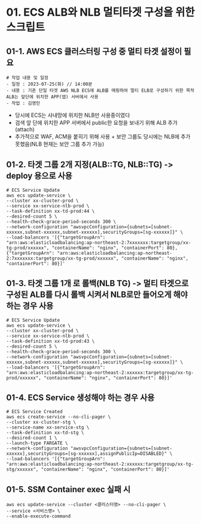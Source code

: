 # 01. ECS ALB와 NLB 멀티타겟 구성을 위한 스크립트

## 01-1. AWS ECS 클러스터링 구성 중 멀티 타겟 설정이 필요

```shell
# 작업 내용 및 일정
- 일정 : 2023-07-25(화) // 14:00분
- 내용 : 기존 단일 타겟 AWS NLB ECS에 ALB를 매핑하여 멀티 ELB로 구성하기 위한 목적 ALB는 앞단에 위치한 APP(앱) 서버에서 사용
- 작업 : 김영민
```

- 당시에 ECS는 사내망에 위치한 NLB만 사용중이였다
- 검색 앞 단에 위치한 APP 서버에서 public한 요청을 보내기 위해 ALB 추가(attach)
- 추가적으로 WAF, ACM을 붙히기 위해 사용 + 보안 그룹도 당시에는 NLB에 추가 못했음(NLB 현재는 보안 그룹 추가 가능)

## 01-2. 타겟 그룹 2개 지정(ALB::TG, NLB::TG) -> deploy 용으로 사용

```shell
# ECS Service Update
aws ecs update-service \
--cluster xx-cluster-prod \
--service xx-service-nlb-prod \
--task-definition xx-td-prod:44 \
--desired-count 5 \
--health-check-grace-period-seconds 300 \
--network-configuration "awsvpcConfiguration={subnets=[subnet-xxxxxx,subnet-xxxxxx,subnet-xxxxxx],securityGroups=[sg-xxxxxx]}" \
--load-balancers '[{"targetGroupArn": "arn:aws:elasticloadbalancing:ap-northeast-2:7xxxxxxx:targetgroup/xx-tg-prod/xxxxxx", "containerName": "nginx", "containerPort": 80},{"targetGroupArn": "arn:aws:elasticloadbalancing:ap-northeast-2:7xxxxxxx:targetgroup/xx-tg-prod/xxxxxx", "containerName": "nginx", "containerPort": 80}]'
```

## 01-3. 타겟 그룹 1개 로 롤백(NLB TG) -> 멀티 타겟으로 구성된 ALB를 다시 롤백 시켜서 NLB로만 들어오게 해야하는 경우 사용

```shell
# ECS Service Update
aws ecs update-service \
--cluster xx-cluster-prod \
--service xx-service-nlb-prod \
--task-definition xx-td-prod:43 \
--desired-count 5 \
--health-check-grace-period-seconds 300 \
--network-configuration "awsvpcConfiguration={subnets=[subnet-xxxxxx,subnet-xxxxxx,subnet-xxxxxx],securityGroups=[sg-xxxxxx]}" \
--load-balancers '[{"targetGroupArn": "arn:aws:elasticloadbalancing:ap-northeast-2:xxxxxx:targetgroup/xx-tg-prod/xxxxxx", "containerName": "nginx", "containerPort": 80}]'
```

## 01-4. ECS Service 생성해야 하는 경우 사용

```shell
# ECS Service Created
aws ecs create-service --no-cli-pager \
--cluster xx-cluster-stg \
--service-name xx-service-stg \
--task-definition xx-td-stg \
--desired-count 1 \
--launch-type FARGATE \
--network-configuration "awsvpcConfiguration={subnets=[subnet-xxxxxx],securityGroups=[sg-xxxxxx],assignPublicIp=DISABLED}" \
--load-balancers '[{"targetGroupArn": "arn:aws:elasticloadbalancing:ap-northeast-2:xxxxxx:targetgroup/xx-tg-stg/xxxxxx", "containerName": "nginx", "containerPort": 80}]'
```

## 01-5. SSM Container exec 실패 시

```shell
aws ecs update-service --cluster <클러스터명> --no-cli-pager \
--service <서비스명> \
--enable-execute-command
```
